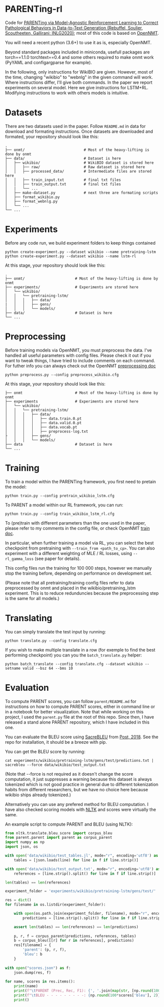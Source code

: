# PARENTing-rl

Code for [PARENTing via Model-Agnostic Reinforcement Learning to Correct Pathological Behaviors in Data-to-Text Generation (Rebuffel, Soulier, Scoutheeten, Gallirani; INLG2020)](https://arxiv.org/abs/2010.10866); most of this code is based on [OpenNMT](https://github.com/OpenNMT/OpenNMT-py).

You will need a recent python (3.6+) to use it as is, especially OpenNMT.

Beyond standard packages included in miniconda, usefull packages are torch==1.1.0 torchtext==0.4 and some others required to make onmt work (PyYAML and configargparse for example).

In the following, only instructions for WikiBIO are given. However, most of the time, changing "wikibio" to "webnlg" in the given command will work. Where instructions differ, I'll give both commands. In the paper we report experiments on several model. Here we give instructions for LSTM+RL. Modifying instructions to work with others models is intuitive.

# Datasets

There are two datasets used in the paper. Follow `README.md` in data for download and formating instructions.
Once datasets are downloaded and formated, your repository should look like this:

```
.
├── onmt/                   	    # Most of the heavy-lifting is done by onmt
├── data/   					    # Dataset is here
│   ├── wikibio/				    # WikiBIO dataset is stored here
│   │   ├── raw/				    # Raw dataset is stored here
│   │   ├── processed_data/			# Intermediate files are stored here
│   │   ├── train_input.txt			# final txt files
│   │   ├── train_output.txt		# final txt files
│   |   └── ...
│   ├── make-dataset.py			    # next three are formating scripts
│   ├── format_wikibio.py
│   ├── format_webnlg.py
│   └── ...
└── ...
```

# Experiments

Before any code run, we build experiment folders to keep things contained

```
python create-experiment.py --dataset wikibio --name pretraining-lstm
python create-experiment.py --dataset wikibio --name lstm-rl
```

At this stage, your repository should look like this:

```
.
├── onmt/		             	# Most of the heavy-lifting is done by onmt
├── experiments/ 	           	# Experiments are stored here
│	└── wikibio/
│	│   └── pretraining-lstm/
│	│	│	├── data/
|	│	│	├── gens/
│	│	│	└── models/
├── data/						# Dataset is here
└── ...
```

# Preprocessing

Before training models via OpenNMT, you must preprocess the data. I've handled all useful parameters with config files. Please check it out if you want to tweak things, I have tried to include comments on each command. For futher info you can always check out the OpenNMT [preprocessing doc](http://opennmt.net/OpenNMT-py/options/preprocess.html)

`python preprocess.py --config preprocess_wikibio.cfg`

At this stage, your repository should look like this:

```
├── onmt		             	# Most of the heavy-lifting is done by onmt
├── experiments 	           	# Experiments are stored here
│	└── wikibio/
│	│   └── pretraining-lstm/
│	│	│	├── data/
│	│	│	│	├── data.train.0.pt
│	│	│	│	├── data.valid.0.pt
│	│	│	│	├── data.vocab.pt
│	│	│	│	├── preprocess-log.txt
├	│	│	├── gens/
│	│	│	└── models/
├── data						# Dataset is here
└── ...
```

# Training

To train a model within the PARENTing framework, you first need to pretain the model:

`python train.py --config pretrain_wikibio_lstm.cfg`

To PARENT a model within our RL framework, you can run:

`python train.py --config train_wikibio_lstm_rl.cfg`

To (pre)train with different parameters than the one used in the paper, please refer to my comments in the config file, or check OpenNMT [train doc](http://opennmt.net/OpenNMT-py/options/train.html).

In particular, when further training a model via RL, you can select the best checkpoint from pretraining with `--train_from <path_to_cp>`. You can also experiment with a different weighting of MLE / RL losses, using `--rl_gamma_loss` (see paper for details).

This config files run the training for 100 000 steps, however we manually stop the training before, depending on performance on development set.

(Please note that all pretraining/training config files refer to data preprocessed by onmt and placed in the wikibio/pretraining_lstm experiment. This is to reduce redunduncies because the preprocessing step is the same for all models.)

# Translating

You can simply translate the test input by running:

`python translate.py --config translate.cfg`

If you wish to make multiple translate in a row (for exemple to find the best performing checkpoint) you can you the `batch_translate.py` helper:

`python batch_translate --config translate.cfg --dataset wikibio --setname valid --bsz 64 --bms 10`

# Evaluation

To compute PARENT scores,  you can follow  `parent/README.md` for instructions on how to compute PARENT scores, either in command line or in a notebook for better visualization. Note that while working on this project, I used the `parent.py` file at the root of this repo. Since then, I have released a stand alone PARENT repository, which I have included in this one.

You can evaluate the BLEU score using [SacreBLEU](https://github.com/mjpost/sacreBLEU) from [Post, 2018](aclweb.org/anthology/W18-6319). See the repo for installation, it should be a breeze with pip.

You can get the BLEU score by running:

`cat experiments/wikibio/pretraining-lstm/gens/test/predictions.txt | sacrebleu --force data/wikibio/test_output.txt`

(Note that --force is not required as it doesn't change the score computation, it just suppresses a warning because this dataset is always tokenized which is not good practice in general due to different tokenization habits from different researchers, but we have no choice here because wikibio ships already tokenized.)

Alternatively you can use any prefered method for BLEU computation. I have also checked scoring models with [NLTK](aclweb.org/anthology/W18-6319) and scores were virtually the same.

An example script to compute PARENT and BLEU (using NLTK):

```python
from nltk.translate.bleu_score import corpus_bleu
from parent.parent import parent as corpus_parent
import numpy as np
import json, os

with open('data/wikibio/test_tables.jl', mode="r", encoding='utf8') as f:
    tables = [json.loads(line) for line in f if line.strip()]

with open('data/wikibio/test_output.txt', mode="r", encoding='utf8') as f:
    references = [line.strip().split() for line in f if line.strip()]

len(tables) == len(references)

experiment_folder = 'experiments/wikibio/pretraining-lstm/gens/test/'

res = dict()
for filename in os.listdir(experiment_folder):

    with open(os.path.join(experiment_folder, filename), mode="r", encoding='utf8') as f:
        predictions = [line.strip().split() for line in f if line.strip()]

    assert len(tables) == len(references) == len(predictions)
    
    p, r, f = corpus_parent(predictions, references, tables)
    b = corpus_bleu([[r] for r in references], predictions)
    res[filename] = {
        'parent': (p, r, f),
        'bleu': b
    }
    
with open("scores.json") as f:
    json.dump(res, f)
    
for name, scores in res.items():
    print(name)
    print(f"\tPARENT (Prec, Rec, F1): {', '.join(map(str, [np.round(100*s, 2) for s in scores['parent']]))}")
    print(f"\tBLEU - - - - - - - - -: {np.round(100*scores['bleu'], 2)}")
    print()
```
